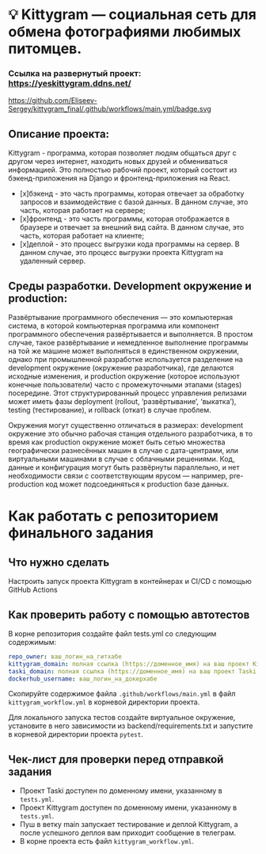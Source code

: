 # 💡 Kittygram — социальная сеть для обмена фотографиями любимых питомцев. 

### Ссылка на развернутый проект: https://yeskittygram.ddns.net/
https://github.com/Eliseev-Sergey/kittygram_final/.github/workflows/main.yml/badge.svg

## Описание проекта:
Kittygram - программа, которая позволяет людям общаться друг с другом через интернет, находить новых друзей и обмениваться информацией. Это полностью рабочий проект, который состоит из бэкенд-приложения на Django и фронтенд-приложения на React.
- [x]бэкенд - это часть программы, которая отвечает за обработку запросов и взаимодействие с базой данных. В данном случае, это часть, которая работает на сервере;
- [x]фронтенд - это часть программы, которая отображается в браузере и отвечает за внешний вид сайта. В данном случае, это часть, которая работает на клиенте;
- [x]деплой - это процесс выгрузки кода программы на сервер. В данном случае, это процесс выгрузки проекта Kittygram на удаленный сервер.

## Среды разработки. Development окружение и production:
Развёртывание программного обеспечения — это компьютерная система, в которой компьютерная программа или компонент программного обеспечения развёртывается и выполняется. В простом случае, такое развёртывание и немедленное выполнение программы на той же машине может выполняться в единственном окружении, однако при промышленной разработке используется разделение на development окружение (окружение разработчика), где делаются исходные изменения, и production окружение (которое используют конечные пользователи) часто с промежуточными этапами (stages) посередине. Этот структурированный процесс управления релизами может иметь фазы deployment (rollout, ‘развёртывание’, ‘выкатка’), testing (тестирование), и rollback (откат) в случае проблем.

Окружения могут существенно отличаться в размерах: development окружение это обычно рабочая станция отдельного разработчика, в то время как production окружение может быть сетью множества географически разнесённых машин в случае с дата-центрами, или виртуальными машинами в случае с облачными решениями. Код, данные и конфигурация могут быть развёрнуты параллельно, и нет необходимости связи с соответствующим ярусом — например, pre-production код может подсоединяться к production базе данных.







#  Как работать с репозиторием финального задания

## Что нужно сделать

Настроить запуск проекта Kittygram в контейнерах и CI/CD с помощью GitHub Actions

## Как проверить работу с помощью автотестов

В корне репозитория создайте файл tests.yml со следующим содержимым:
```yaml
repo_owner: ваш_логин_на_гитхабе
kittygram_domain: полная ссылка (https://доменное_имя) на ваш проект Kittygram
taski_domain: полная ссылка (https://доменное_имя) на ваш проект Taski
dockerhub_username: ваш_логин_на_докерхабе
```

Скопируйте содержимое файла `.github/workflows/main.yml` в файл `kittygram_workflow.yml` в корневой директории проекта.

Для локального запуска тестов создайте виртуальное окружение, установите в него зависимости из backend/requirements.txt и запустите в корневой директории проекта `pytest`.

## Чек-лист для проверки перед отправкой задания

- Проект Taski доступен по доменному имени, указанному в `tests.yml`.
- Проект Kittygram доступен по доменному имени, указанному в `tests.yml`.
- Пуш в ветку main запускает тестирование и деплой Kittygram, а после успешного деплоя вам приходит сообщение в телеграм.
- В корне проекта есть файл `kittygram_workflow.yml`.
